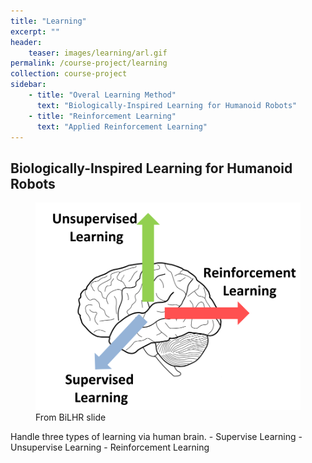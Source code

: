 ```yaml
---
title: "Learning"
excerpt: ""
header:
    teaser: images/learning/arl.gif
permalink: /course-project/learning
collection: course-project
sidebar:
    - title: "Overal Learning Method"
      text: "Biologically-Inspired Learning for Humanoid Robots"
    - title: "Reinforcement Learning"
      text: "Applied Reinforcement Learning"
---
```


## Biologically-Inspired Learning for Humanoid Robots
<figure>
  <img src="images/learning/learning.png" alt="Learning with human brain" />
  <figcaption>From BiLHR slide</figcaption>
</figure>   
Handle three types of learning via human brain.
- Supervise Learning
- Unsupervise Learning
- Reinforcement Learning

